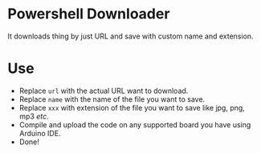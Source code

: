 # Powershell Downloader
It downloads thing by just URL and save with custom name and extension.

# Use
- Replace `url` with the actual URL want to download.
- Replace `name` with the name of the file you want to save.
- Replace `xxx` with extension of the file you want to save like jpg, png, mp3 *etc*.
- Compile and upload the code on any supported board you have using Arduino IDE.
- Done!